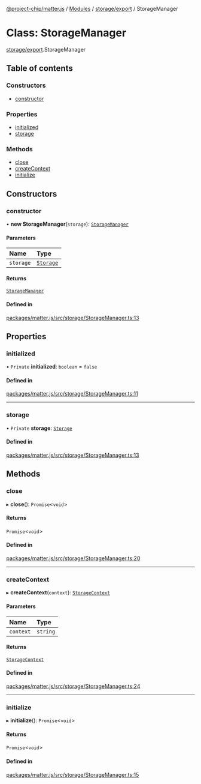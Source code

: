 [@project-chip/matter.js](../README.md) / [Modules](../modules.md) / [storage/export](../modules/storage_export.md) / StorageManager

# Class: StorageManager

[storage/export](../modules/storage_export.md).StorageManager

## Table of contents

### Constructors

- [constructor](storage_export.StorageManager.md#constructor)

### Properties

- [initialized](storage_export.StorageManager.md#initialized)
- [storage](storage_export.StorageManager.md#storage)

### Methods

- [close](storage_export.StorageManager.md#close)
- [createContext](storage_export.StorageManager.md#createcontext)
- [initialize](storage_export.StorageManager.md#initialize)

## Constructors

### constructor

• **new StorageManager**(`storage`): [`StorageManager`](storage_export.StorageManager.md)

#### Parameters

| Name | Type |
| :------ | :------ |
| `storage` | [`Storage`](storage_export.Storage.md) |

#### Returns

[`StorageManager`](storage_export.StorageManager.md)

#### Defined in

[packages/matter.js/src/storage/StorageManager.ts:13](https://github.com/project-chip/matter.js/blob/c15b1068/packages/matter.js/src/storage/StorageManager.ts#L13)

## Properties

### initialized

• `Private` **initialized**: `boolean` = `false`

#### Defined in

[packages/matter.js/src/storage/StorageManager.ts:11](https://github.com/project-chip/matter.js/blob/c15b1068/packages/matter.js/src/storage/StorageManager.ts#L11)

___

### storage

• `Private` **storage**: [`Storage`](storage_export.Storage.md)

#### Defined in

[packages/matter.js/src/storage/StorageManager.ts:13](https://github.com/project-chip/matter.js/blob/c15b1068/packages/matter.js/src/storage/StorageManager.ts#L13)

## Methods

### close

▸ **close**(): `Promise`\<`void`\>

#### Returns

`Promise`\<`void`\>

#### Defined in

[packages/matter.js/src/storage/StorageManager.ts:20](https://github.com/project-chip/matter.js/blob/c15b1068/packages/matter.js/src/storage/StorageManager.ts#L20)

___

### createContext

▸ **createContext**(`context`): [`StorageContext`](storage_export.StorageContext.md)

#### Parameters

| Name | Type |
| :------ | :------ |
| `context` | `string` |

#### Returns

[`StorageContext`](storage_export.StorageContext.md)

#### Defined in

[packages/matter.js/src/storage/StorageManager.ts:24](https://github.com/project-chip/matter.js/blob/c15b1068/packages/matter.js/src/storage/StorageManager.ts#L24)

___

### initialize

▸ **initialize**(): `Promise`\<`void`\>

#### Returns

`Promise`\<`void`\>

#### Defined in

[packages/matter.js/src/storage/StorageManager.ts:15](https://github.com/project-chip/matter.js/blob/c15b1068/packages/matter.js/src/storage/StorageManager.ts#L15)
